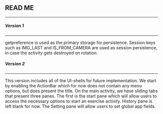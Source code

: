 ## READ ME
------
##### Version 1
------
getpreference is used as the primary storage for persistence. Session keys such as IMG_LAST and IS_FROM_CAMERA
are used as session persistence, in case the activity gets destroyed on rotation. 

##### Version 2
------
This version includes all of the UI-shells for future implementation. We start by enabling the ActionBar which for now does
not contain any menu options, but does present the title. On the main activity, we have sliding tabs that present three panes.
The first is the start pane which will allow users to access the necessary options to start an exercise activity. History pane is
left blank for now. The Setting pane will allow users to set global app fields.



